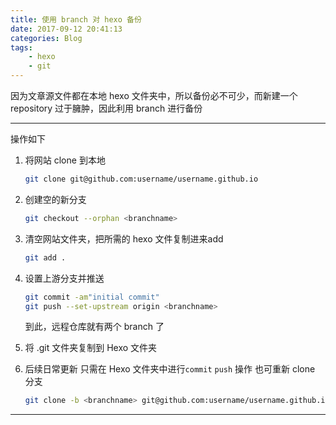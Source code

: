 ```yaml
---
title: 使用 branch 对 hexo 备份
date: 2017-09-12 20:41:13
categories: Blog
tags: 
	- hexo
	- git
---
```

因为文章源文件都在本地 hexo 文件夹中，所以备份必不可少，而新建一个 repository 过于臃肿，因此利用 branch 进行备份<!--more-->

---

操作如下

1. 将网站 clone 到本地

    ```sh
    git clone git@github.com:username/username.github.io
    ```

2. 创建空的新分支

    ```sh
    git checkout --orphan <branchname>
    ```

3. 清空网站文件夹，把所需的 hexo 文件复制进来add

    ```sh
    git add .
    ```

4. 设置上游分支并推送

    ```sh
    git commit -am"initial commit"
    git push --set-upstream origin <branchname>
    ```

    到此，远程仓库就有两个 branch 了

5. 将 .git 文件夹复制到 Hexo 文件夹

6. 后续日常更新
只需在 Hexo 文件夹中进行`commit` `push` 操作
也可重新 clone 分支

    ```sh
    git clone -b <branchname> git@github.com:username/username.github.io
    ```

---
